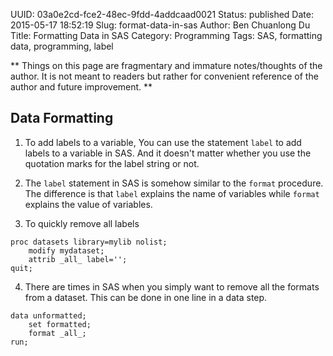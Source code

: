 UUID: 03a0e2cd-fce2-48ec-9fdd-4addcaad0021
Status: published
Date: 2015-05-17 18:52:19
Slug: format-data-in-sas
Author: Ben Chuanlong Du
Title: Formatting Data in SAS
Category: Programming
Tags: SAS, formatting data, programming, label

**
Things on this page are
fragmentary and immature notes/thoughts of the author.
It is not meant to readers
but rather for convenient reference of the author and future improvement.
**


## Data Formatting

1. To add labels to a variable, 
You can use the statement `label` to add labels to a variable in SAS.
And it doesn't matter whether you use the quotation marks for the label string or not.


3. The `label` statement in SAS is somehow similar to the `format` procedure. 
The difference is that `label` explains the name of variables while 
`format` explains the value of variables. 


2. To quickly remove all labels 
```SAS
proc datasets library=mylib nolist;
    modify mydataset;
    attrib _all_ label='';
quit;
```

4. There are times in SAS when you simply want to remove all the formats from a dataset. 
This can be done in one line in a data step.
```SAS
data unformatted;
    set formatted;
    format _all_;
run;
```
